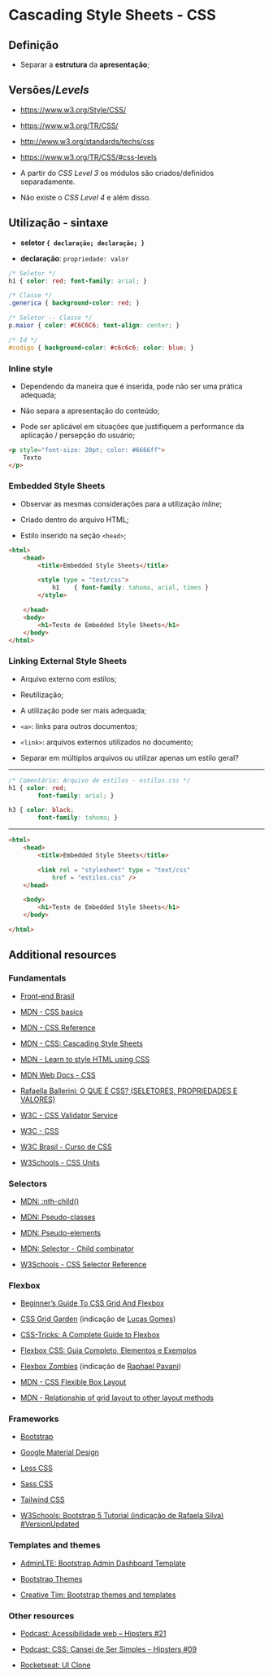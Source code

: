 # Cascading Style Sheets - CSS

## Definição

- Separar a **estrutura** da **apresentação**;

## Versões/*Levels*

- <https://www.w3.org/Style/CSS/>

- <https://www.w3.org/TR/CSS/>

- <http://www.w3.org/standards/techs/css>

- <https://www.w3.org/TR/CSS/#css-levels>

- A partir do *CSS Level 3* os módulos são criados/definidos separadamente.

- Não existe o *CSS Level 4* e além disso.

## Utilização - sintaxe

- **seletor ```{ declaração; declaração; }```**

- **declaração**: ```propriedade: valor```

```css
/* Seletor */
h1 { color: red; font-family: arial; }

/* Classe */
.generica { background-color: red; }

/* Seletor -- Classe */
p.maior { color: #C6C6C6; text-align: center; }

/* Id */
#codigo { background-color: #c6c6c6; color: blue; }
```

### Inline style

- Dependendo da maneira que é inserida, pode não ser uma prática adequada;

- Não separa a apresentação do conteúdo;

- Pode ser aplicável em situações que justifiquem a performance da aplicação / persepção do usuário;

```html
<p style="font-size: 20pt; color: #6666ff">
    Texto
</p>
```

### Embedded Style Sheets

- Observar as mesmas considerações para a utilização *inline*;

- Criado dentro do arquivo HTML;

- Estilo inserido na seção `<head>`;

```html
<html>
    <head>
        <title>Embedded Style Sheets</title>

        <style type = "text/css">
            h1    { font-family: tahoma, arial, times }
        </style>

    </head>
    <body>
        <h1>Teste de Embedded Style Sheets</h1>
    </body>
</html>
```

### Linking External Style Sheets

- Arquivo externo com estilos;

- Reutilização;

- A utilização pode ser mais adequada;

- `<a>`: links para outros documentos;

- `<link>`: arquivos externos utilizados no documento;

- Separar em múltiplos arquivos ou utilizar apenas um estilo geral?

---

```css
/* Comentário: Arquivo de estilos - estilos.css */
h1 { color: red;
        font-family: arial; }

h3 { color: black;
        font-family: tahoma; }
```

---

```html
<html>
    <head>
        <title>Embedded Style Sheets</title>

        <link rel = "stylesheet" type = "text/css"
            href = "estilos.css" />
    </head>

    <body>
        <h1>Teste de Embedded Style Sheets</h1>
    </body>

</html>
```

## Additional resources

### Fundamentals

- [Front-end Brasil](https://github.com/frontendbr)

- [MDN - CSS basics](https://developer.mozilla.org/en-US/docs/Learn/Getting_started_with_the_web/CSS_basics)

- [MDN - CSS Reference](https://developer.mozilla.org/en-US/docs/Web/CSS/Reference)

- [MDN - CSS: Cascading Style Sheets](https://developer.mozilla.org/en-US/docs/Web/CSS)

- [MDN - Learn to style HTML using CSS](https://developer.mozilla.org/en-US/docs/Learn/CSS)

- [MDN Web Docs - CSS](https://developer.mozilla.org/en-US/docs/Web/CSS)

- [Rafaella Ballerini: O QUE É CSS? (SELETORES, PROPRIEDADES E VALORES)](https://youtu.be/LWU2OR19ZG4)

- [W3C - CSS Validator Service](http://www.css-validator.org)

- [W3C - CSS](https://www.w3.org/Style/CSS/)

- [W3C Brasil - Curso de CSS](http://www.w3c.br/Cursos/CursoCSS3)

- [W3Schools - CSS Units](https://www.w3schools.com/cssref/css_units.asp)

### Selectors

- [MDN: :nth-child()](https://developer.mozilla.org/en-US/docs/Web/CSS/:nth-child)

- [MDN: Pseudo-classes](https://developer.mozilla.org/en-US/docs/Web/CSS/Pseudo-classes)

- [MDN: Pseudo-elements](https://developer.mozilla.org/en-US/docs/Web/CSS/Pseudo-elements)

- [MDN: Selector - Child combinator](https://developer.mozilla.org/en-US/docs/Web/CSS/Child_combinator)

- [W3Schools - CSS Selector Reference](https://www.w3schools.com/cssref/css_selectors.asp)

### Flexbox

- [Beginner’s Guide To CSS Grid And Flexbox](https://medium.com/youstart-labs/beginners-guide-to-choose-between-css-grid-and-flexbox-783005dd2412)

- [CSS Grid Garden](https://cssgridgarden.com/) (indicação de [Lucas Gomes](https://github.com/lmgomes91))

- [CSS-Tricks: A Complete Guide to Flexbox](https://css-tricks.com/snippets/css/a-guide-to-flexbox/)

- [Flexbox CSS: Guia Completo, Elementos e Exemplos](https://www.alura.com.br/artigos/css-guia-do-flexbox)

- [Flexbox Zombies](https://flexboxzombies.com/p/flexbox-zombies) (indicação de [Raphael Pavani](https://github.com/raphaelpavani))

- [MDN - CSS Flexible Box Layout](https://developer.mozilla.org/en-US/docs/Web/CSS/CSS_Flexible_Box_Layout)

- [MDN - Relationship of grid layout to other layout methods](https://developer.mozilla.org/en-US/docs/Web/CSS/CSS_Grid_Layout/Relationship_of_Grid_Layout)

### Frameworks

- [Bootstrap](https://getbootstrap.com/)

- [Google Material Design](https://material.io/design/)

- [Less CSS](http://lesscss.org/)

- [Sass CSS](https://sass-lang.com/)

- [Tailwind CSS](https://tailwindcss.com/)

- [W3Schools: Bootstrap 5 Tutorial (indicação de Rafaela Silva) #VersionUpdated](https://www.w3schools.com/bootstrap5/)

### Templates and themes

- [AdminLTE: Bootstrap Admin Dashboard Template](https://adminlte.io/)

- [Bootstrap Themes](https://themes.getbootstrap.com/)

- [Creative Tim: Bootstrap themes and templates](https://www.creative-tim.com/)

### Other resources

- [Podcast: Acessibilidade web – Hipsters #21](https://hipsters.tech/acessibilidade-web-hipsters-21/)

- [Podcast: CSS: Cansei de Ser Simples – Hipsters #09](https://hipsters.tech/css-cansei-de-ser-simples-hipsters-09/)

- [Rocketseat: UI Clone](https://www.youtube.com/playlist?list=PL85ITvJ7FLohTZv9cC5-PrZ39Q3cugWqp)
